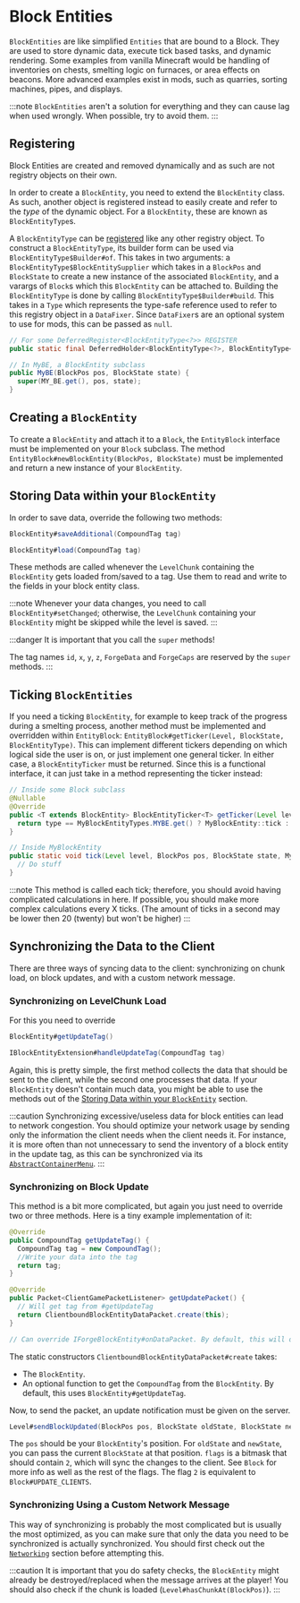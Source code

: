 Block Entities
======

`BlockEntities` are like simplified `Entities` that are bound to a Block.
They are used to store dynamic data, execute tick based tasks, and dynamic rendering.
Some examples from vanilla Minecraft would be handling of inventories on chests, smelting logic on furnaces, or area effects on beacons.
More advanced examples exist in mods, such as quarries, sorting machines, pipes, and displays.

:::note
`BlockEntities` aren't a solution for everything and they can cause lag when used wrongly.
When possible, try to avoid them.
:::

## Registering

Block Entities are created and removed dynamically and as such are not registry objects on their own.

In order to create a `BlockEntity`, you need to extend the `BlockEntity` class. As such, another object is registered instead to easily create and refer to the *type* of the dynamic object. For a `BlockEntity`, these are known as `BlockEntityType`s.

A `BlockEntityType` can be [registered][registration] like any other registry object. To construct a `BlockEntityType`, its builder form can be used via `BlockEntityType$Builder#of`. This takes in two arguments: a `BlockEntityType$BlockEntitySupplier` which takes in a `BlockPos` and `BlockState` to create a new instance of the associated `BlockEntity`, and a varargs of `Block`s which this `BlockEntity` can be attached to. Building the `BlockEntityType` is done by calling `BlockEntityType$Builder#build`. This takes in a `Type` which represents the type-safe reference used to refer to this registry object in a `DataFixer`. Since `DataFixer`s are an optional system to use for mods, this can be passed as `null`.

```java
// For some DeferredRegister<BlockEntityType<?>> REGISTER
public static final DeferredHolder<BlockEntityType<?>, BlockEntityType<MyBE>> MY_BE = REGISTER.register("mybe", () -> BlockEntityType.Builder.of(MyBE::new, validBlocks).build(null));

// In MyBE, a BlockEntity subclass
public MyBE(BlockPos pos, BlockState state) {
  super(MY_BE.get(), pos, state);
}
```

## Creating a `BlockEntity`

To create a `BlockEntity` and attach it to a `Block`, the `EntityBlock` interface must be implemented on your `Block` subclass. The method `EntityBlock#newBlockEntity(BlockPos, BlockState)` must be implemented and return a new instance of your `BlockEntity`.

## Storing Data within your `BlockEntity`

In order to save data, override the following two methods:
```java
BlockEntity#saveAdditional(CompoundTag tag)

BlockEntity#load(CompoundTag tag)
```
These methods are called whenever the `LevelChunk` containing the `BlockEntity` gets loaded from/saved to a tag.
Use them to read and write to the fields in your block entity class.

:::note
Whenever your data changes, you need to call `BlockEntity#setChanged`; otherwise, the `LevelChunk` containing your `BlockEntity` might be skipped while the level is saved.
:::

:::danger
It is important that you call the `super` methods!

The tag names `id`, `x`, `y`, `z`, `ForgeData` and `ForgeCaps` are reserved by the `super` methods.
:::

## Ticking `BlockEntities`

If you need a ticking `BlockEntity`, for example to keep track of the progress during a smelting process, another method must be implemented and overridden within `EntityBlock`: `EntityBlock#getTicker(Level, BlockState, BlockEntityType)`. This can implement different tickers depending on which logical side the user is on, or just implement one general ticker. In either case, a `BlockEntityTicker` must be returned. Since this is a functional interface, it can just take in a method representing the ticker instead:

```java
// Inside some Block subclass
@Nullable
@Override
public <T extends BlockEntity> BlockEntityTicker<T> getTicker(Level level, BlockState state, BlockEntityType<T> type) {
  return type == MyBlockEntityTypes.MYBE.get() ? MyBlockEntity::tick : null;
}

// Inside MyBlockEntity
public static void tick(Level level, BlockPos pos, BlockState state, MyBlockEntity blockEntity) {
  // Do stuff
}
```

:::note
This method is called each tick; therefore, you should avoid having complicated calculations in here. If possible, you should make more complex calculations every X ticks. (The amount of ticks in a second may be lower then 20 (twenty) but won't be higher)
:::

## Synchronizing the Data to the Client

There are three ways of syncing data to the client: synchronizing on chunk load, on block updates, and with a custom network message.

### Synchronizing on LevelChunk Load

For this you need to override
```java
BlockEntity#getUpdateTag()

IBlockEntityExtension#handleUpdateTag(CompoundTag tag)
```
Again, this is pretty simple, the first method collects the data that should be sent to the client,
while the second one processes that data. If your `BlockEntity` doesn't contain much data, you might be able to use the methods out of the [Storing Data within your `BlockEntity`][storing-data] section.

:::caution
Synchronizing excessive/useless data for block entities can lead to network congestion. You should optimize your network usage by sending only the information the client needs when the client needs it. For instance, it is more often than not unnecessary to send the inventory of a block entity in the update tag, as this can be synchronized via its [`AbstractContainerMenu`][menu].
:::

### Synchronizing on Block Update

This method is a bit more complicated, but again you just need to override two or three methods.
Here is a tiny example implementation of it:
```java
@Override
public CompoundTag getUpdateTag() {
  CompoundTag tag = new CompoundTag();
  //Write your data into the tag
  return tag;
}

@Override
public Packet<ClientGamePacketListener> getUpdatePacket() {
  // Will get tag from #getUpdateTag
  return ClientboundBlockEntityDataPacket.create(this);
}

// Can override IForgeBlockEntity#onDataPacket. By default, this will defer to the #load.
```
The static constructors `ClientboundBlockEntityDataPacket#create` takes:

* The `BlockEntity`.
* An optional function to get the `CompoundTag` from the `BlockEntity`. By default, this uses `BlockEntity#getUpdateTag`.

Now, to send the packet, an update notification must be given on the server.
```java
Level#sendBlockUpdated(BlockPos pos, BlockState oldState, BlockState newState, int flags)
```
The `pos` should be your `BlockEntity`'s position.
For `oldState` and `newState`, you can pass the current `BlockState` at that position.
`flags` is a bitmask that should contain `2`, which will sync the changes to the client. See `Block` for more info as well as the rest of the flags. The flag `2` is equivalent to `Block#UPDATE_CLIENTS`.

### Synchronizing Using a Custom Network Message

This way of synchronizing is probably the most complicated but is usually the most optimized,
as you can make sure that only the data you need to be synchronized is actually synchronized.
You should first check out the [`Networking`][networking] section before attempting this.

:::caution
It is important that you do safety checks, the `BlockEntity` might already be destroyed/replaced when the message arrives at the player! You should also check if the chunk is loaded (`Level#hasChunkAt(BlockPos)`).
:::

[registration]: ../concepts/registries.md#methods-for-registering
[storing-data]: #storing-data-within-your-blockentity
[menu]: ../gui/menus.md
[networking]: ../networking/index.md